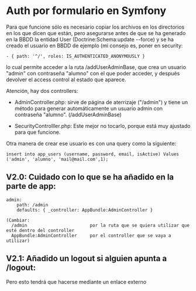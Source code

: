 # Auth por formulario en Symfony

Para que funcione sólo es necesario copiar los archivos en los directorios en los que dicen que están, pero asegurarse antes de que se ha generado en la BBDD la entidad User (Doctrine:Schema:update --force) y se ha creado el usuario en BBDD de ejemplo (mi consejo es, poner en security:
```
- { path: '^/', roles: IS_AUTHENTICATED_ANONYMOUSLY }
```
lo cual permite acceder a  la ruta /addUserAdminBase, que crea un usuario "admin" con contraseña "alumno" con el que poder acceder, y después devolver el access control al estado que aparece. 

Atención, hay dos controllers:

 - AdminController.php: sirve de página de aterrizaje ("/admin") y tiene un método para generar automáticamente un usuario admin con contraseña "alumno". (/addUserAdminBase)
 
  - SecurityControlller.php: Este mejor no tocarlo, porque está muy ajustado para que funcione.


Otra manera de crear ese usuario es con una query como la siguiente:
```
insert into app_users (username, password, email, isActive) Values ('admin', 'alumno', 'mail@mail.com',1);

```


## V2.0: Cuidado con lo que se ha añadido en la parte de app:

```  
admin:
    path: /admin    
    defaults: { _controller: AppBundle:AdminController }
```
    
    (Cambiar:
      /admin                        por la ruta que se quiera utilizar que esté dentro del controller
      AppBundle:AdminController     por el controller que se vaya a utilizar)


## V2.1: Añadido un logout si alguien apunta a /logout:

Pero esto tendrá que hacerse mediante un enlace externo
